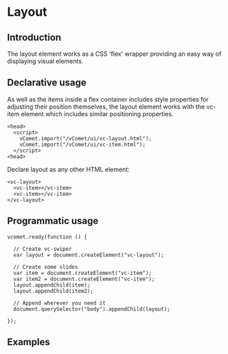 # Layout

## Introduction

The layout element works as a CSS 'flex' wrapper providing an easy way of displaying visual elements.

## Declarative usage

As well as the items inside a flex container includes style properties for adjusting their position themselves, the layout element works with the vc-item element which includes similar positioning properties.

``` [html]
<head>
  <script>
    vComet.import("/vComet/ui/vc-layout.html");
    vComet.import("/vComet/ui/vc-item.html");
  </script>
<head>
```
Declare layout as any other HTML element:

``` [html]
<vc-layout>
  <vc-item></vc-item>
  <vc-item></vc-item>
</vc-layout>
```

## Programmatic usage

``` [javascript]
vcomet.ready(function () {

  // Create vc-swiper
  var layout = document.createElement("vc-layout");

  // Create some slides
  var item = document.createElement("vc-item");
  var item2 = document.createElement("vc-item");
  layout.appendChild(item);  
  layout.appendChild(item2);  

  // Append wherever you need it
  document.querySelector("body").appendChild(layout);

});
```

## Examples